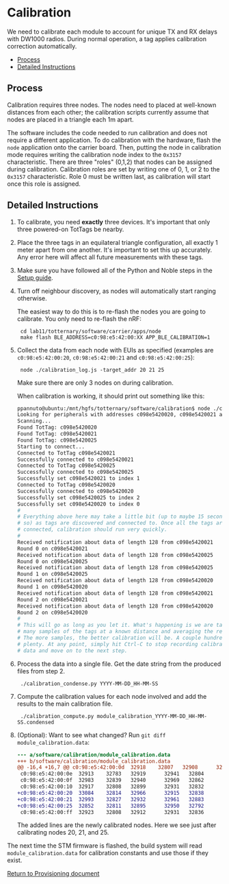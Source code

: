 Calibration
===========

We need to calibrate each module to account for unique TX and RX delays with
DW1000 radios. During normal operation, a tag applies calibration correction
automatically.

<!-- npm i -g markdown-toc; markdown-toc -i README.md -->

<!-- toc -->

- [Process](#process)
- [Detailed Instructions](#detailed-instructions)

<!-- tocstop -->

Process
-------

Calibration requires three nodes. The nodes need to placed at
well-known distances from each other; the calibration scripts currently
assume that nodes are placed in a triangle each 1m apart.

The software includes the code needed to run calibration and does not require a
different application. To do calibration with the hardware, flash the `node`
application onto the carrier board. Then, putting the node in calibration mode
requires writing the calibration node index to the `0x3157` characteristic.
There are three "roles" (0,1,2) that nodes can be assigned during calibration.
Calibration roles are set by writing one of 0, 1, or 2 to the `0x3157`
characteristic. Role 0 must be written last, as calibration will start once
this role is assigned.


Detailed Instructions
---------------------

1. To calibrate, you need **exactly** three devices. It's important that only
   three powered-on TotTags be nearby.

1. Place the three tags in an equilateral triangle configuration, all exactly 1
   meter apart from one another. It's important to set this up accurately. Any
   error here will affect all future measurements with these tags.

1. Make sure you have followed all of the Python and Noble steps in the
   [Setup guide](../../doc/Setup.md#getting-python).

1. Turn off neighbour discovery, as nodes will automatically start ranging
   otherwise.

   The easiest way to do this is to re-flash the nodes you are going to
   calibrate. You only need to re-flash the nRF:

        cd lab11/totternary/software/carrier/apps/node
        make flash BLE_ADDRESS=c0:98:e5:42:00:XX APP_BLE_CALIBRATION=1

1. Collect the data from each node with EUIs as specified (examples are
   `c0:98:e5:42:00:20`, `c0:98:e5:42:00:21` and `c0:98:e5:42:00:25`):

        node ./calibration_log.js -target_addr 20 21 25

    Make sure there are only 3 nodes on during calibration.

    When calibration is working, it should print out something like this:


    ```bash
    ppannuto@ubuntu:/mnt/hgfs/totternary/software/calibration$ node ./calibration_log.js -target_addr 20 21 25
    Looking for peripherals with addresses c098e5420020, c098e5420021 and c098e5420025
    Scanning...
    Found TotTag: c098e5420020
    Found TotTag: c098e5420021
    Found TotTag: c098e5420025
    Starting to connect...
    Connected to TotTag c098e5420021
    Successfully connected to c098e5420021
    Connected to TotTag c098e5420025
    Successfully connected to c098e5420025
    Successfully set c098e5420021 to index 1
    Connected to TotTag c098e5420020
    Successfully connected to c098e5420020
    Successfully set c098e5420025 to index 2
    Successfully set c098e5420020 to index 0
    #
    # Everything above here may take a little bit (up to maybe 15 seconds or
    # so) as tags are discovered and connected to. Once all the tags are
    # connected, calibration should run very quickly.
    #
    Received notification about data of length 128 from c098e5420021
    Round 0 on c098e5420021
    Received notification about data of length 128 from c098e5420025
    Round 0 on c098e5420025
    Received notification about data of length 128 from c098e5420025
    Round 1 on c098e5420025
    Received notification about data of length 128 from c098e5420020
    Round 1 on c098e5420020
    Received notification about data of length 128 from c098e5420021
    Round 2 on c098e5420021
    Received notification about data of length 128 from c098e5420020
    Round 2 on c098e5420020
    #
    # This will go as long as you let it. What's happening is we are taking
    # many samples of the tags at a known distance and averaging the result.
    # The more samples, the better calibration will be. A couple hundred is
    # plenty. At any point, simply hit Ctrl-C to stop recording calibration
    # data and move on to the next step.
    ```

1. Process the data into a single file. Get the date string from the produced
   files from step 2.

        ./calibration_condense.py YYYY-MM-DD_HH-MM-SS

1. Compute the calibration values for each node involved and add the results to
   the main calibration file.

        ./calibration_compute.py module_calibration_YYYY-MM-DD_HH-MM-SS.condensed

1. (Optional): Want to see what changed? Run `git diff module_calibration.data`:

    ```diff
    --- a/software/calibration/module_calibration.data
    +++ b/software/calibration/module_calibration.data
    @@ -16,4 +16,7 @@ c0:98:e5:42:00:0d  32918    32807   32908      32918   32827      32921     3289
     c0:98:e5:42:00:0e  32913    32783   32919      32941   32804      32902     32914   32804   32900
     c0:98:e5:42:00:0f  32983    32839   32940      32969   32862      32903     32945   32813   32915
     c0:98:e5:42:00:10  32917    32808   32899      32931   32832      32929     32919   32803   32905
    +c0:98:e5:42:00:20  33084    32814   32966      32915   32838      32888     32933   32830   32919
    +c0:98:e5:42:00:21  32993    32827   32932      32961   32883      33022     32963   32829   32925
    +c0:98:e5:42:00:25  32852    32811   32895      32950   32792      32894     32860   32778   32880
     c0:98:e5:42:00:ff  32923    32808   32912      32931   32836      32917     32914   32809   32906
    ```

    The added lines are the newly calibrated nodes. Here we see just after
    calibrating nodes 20, 21, and 25.


The next time the STM firmware is flashed, the build system will read
`module_calibration.data` for calibration constants and use those if they
exist.

[Return to Provisioning document](../../doc/Provisioning.md#Calibration)

